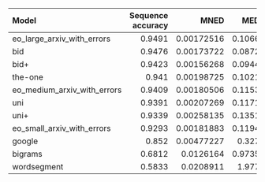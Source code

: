 | Model                       |   Sequence accuracy |       MNED |    MED |        F1 |   Precision |    Recall |
|:----------------------------|--------------------:|-----------:|-------:|----------:|------------:|----------:|
| eo_large_arxiv_with_errors  |              0.9491 | 0.00172516 | 0.1066 | 0.809982  |   0.853814  | 0.770431  |
| bid                         |              0.9476 | 0.00173722 | 0.0872 | 0.851296  |   0.856261  | 0.846389  |
| bid+                        |              0.9423 | 0.00156268 | 0.0944 | 0.846154  |   0.814559  | 0.880298  |
| the-one                     |              0.941  | 0.00198725 | 0.1021 | 0.818424  |   0.860509  | 0.780264  |
| eo_medium_arxiv_with_errors |              0.9409 | 0.00180506 | 0.1153 | 0.795531  |   0.833829  | 0.760597  |
| uni                         |              0.9391 | 0.00207269 | 0.1171 | 0.790481  |   0.836742  | 0.749067  |
| uni+                        |              0.9339 | 0.00258135 | 0.1351 | 0.73463   |   0.873016  | 0.634113  |
| eo_small_arxiv_with_errors  |              0.9293 | 0.00181883 | 0.1194 | 0.801133  |   0.787234  | 0.815531  |
| google                      |              0.852  | 0.00477227 | 0.327  | 0.0238806 |   0.0888889 | 0.0137931 |
| bigrams                     |              0.6812 | 0.0126164  | 0.9735 | 0.274948  |   0.176162  | 0.625975  |
| wordsegment                 |              0.5833 | 0.0208911  | 1.977  | 0.187348  |   0.106595  | 0.772804  |